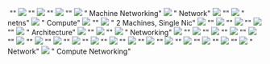 ![]() ""
![](https://github.com/giridharmb/Images/blob/master/Pics/vms-2-vnic.png) ""
![](https://github.com/giridharmb/Images/blob/master/Pics/vms-1-overview.png) ""
![](https://github.com/giridharmb/Images/blob/master/Pics/vlanmanager-generic-config-v2-2-tenants-2.png) ""
![](https://github.com/giridharmb/Images/blob/master/Pics/virtual-machine-network-1-r312.png) " Machine Networking"
![](https://github.com/giridharmb/Images/blob/master/Pics/under-the-hood-scenario-2-ovs-network.png) " Network"
![](https://github.com/giridharmb/Images/blob/master/Pics/under-the-hood-scenario-2-linuxbridge-compute.png) ""
![](https://github.com/giridharmb/Images/blob/master/Pics/under-the-hood-scenario-1-ovs-netns.png) " netns"
![](https://github.com/giridharmb/Images/blob/master/Pics/under-the-hood-scenario-1-ovs-compute.png) " Compute"
![](https://github.com/giridharmb/Images/blob/master/Pics/under-the-hood-scenario-1-linuxbridge-netns.png) ""
![](https://github.com/giridharmb/Images/blob/master/Pics/openstack-two-machine-single-nic.png) " 2 Machines, Single Nic"
![](https://github.com/giridharmb/Images/blob/master/Pics/open12.png) ""
![](https://github.com/giridharmb/Images/blob/master/Pics/neutron-openstack-openvswitch-router-dnsmasq-gre-kionetworks-plug-in-tap-devices-instances-nova-compute-software-defined-networks-sdn-cloud-layer-5.jpg) ""
![](https://github.com/giridharmb/Images/blob/master/Pics/neutron-openstack-openvswitch-router-dnsmasq-gre-kionetworks-plug-in-tap-devices-instances-nova-compute-software-defined-networks-sdn-cloud-layer-1.jpg) ""
![](https://github.com/giridharmb/Images/blob/master/Pics/neutron-networking.png) ""
![](https://github.com/giridharmb/Images/blob/master/Pics/look-into-libvirt-osier-yang-16-638.jpg) " Architecture"
![](https://github.com/giridharmb/Images/blob/master/Pics/kvmnet_580.jpg) ""
![](https://github.com/giridharmb/Images/blob/master/Pics/generic-bridge-config-2.png) ""
![](https://github.com/giridharmb/Images/blob/master/Pics/flat-dhcp-networking-diagrams-4.png) " Networking"
![](https://github.com/giridharmb/Images/blob/master/Pics/debugging-openstack-neutron-w-openvswitch-11-638.jpg) ""
![](https://github.com/giridharmb/Images/blob/master/Pics/computenode1-9a13a0547b74d289d45ad50c8a8f9513d5ce58d27c7f87f13e14efc0c46289de.png) ""
![](https://github.com/giridharmb/Images/blob/master/Pics/Quantum-linux-bridge-plugin-operation.png) ""
![](https://github.com/giridharmb/Images/blob/master/Pics/687474703a2f2f692e696d6775722e636f6d2f3168747843787a2e706e67.png) ""
![](https://github.com/giridharmb/Images/blob/master/Pics/2476.png) ""
![](https://github.com/giridharmb/Images/blob/master/Random/libvirt-manage-hypervisors.jpg) ""
![](https://github.com/giridharmb/Images/blob/master/Random/LIBVIRT.jpg) ""
![](https://github.com/giridharmb/Images/blob/master/LXF100.tut_bootfail.diagram.png) ""
![](https://github.com/giridharmb/Images/blob/master/Nova-VM-Provisioning.png) ""
![](https://github.com/giridharmb/Images/blob/master/chris_net3.png) ""
![](https://github.com/giridharmb/Images/blob/master/dpkg-cheatsheet.png) ""
![](https://github.com/giridharmb/Images/blob/master/openstack-full-blown1.png) ""
![](https://github.com/giridharmb/Images/blob/master/openstack-networking-11-638.jpg) ""
![](https://github.com/giridharmb/Images/blob/master/osog_1202.png) ""
![](https://github.com/giridharmb/Images/blob/master/process.png) ""
![](https://github.com/giridharmb/Images/blob/master/rhce_linux_boot_diagram.png) ""
![](https://github.com/giridharmb/Images/blob/master/OpenStack/quantum.gif) ""
![](https://github.com/giridharmb/Images/blob/master/under-the-hood-scenario-1-ovs-network.png) " Network"
![](https://github.com/giridharmb/Images/blob/master/under-the-hood-scenario-1-ovs-compute.png) " Compute Networking"